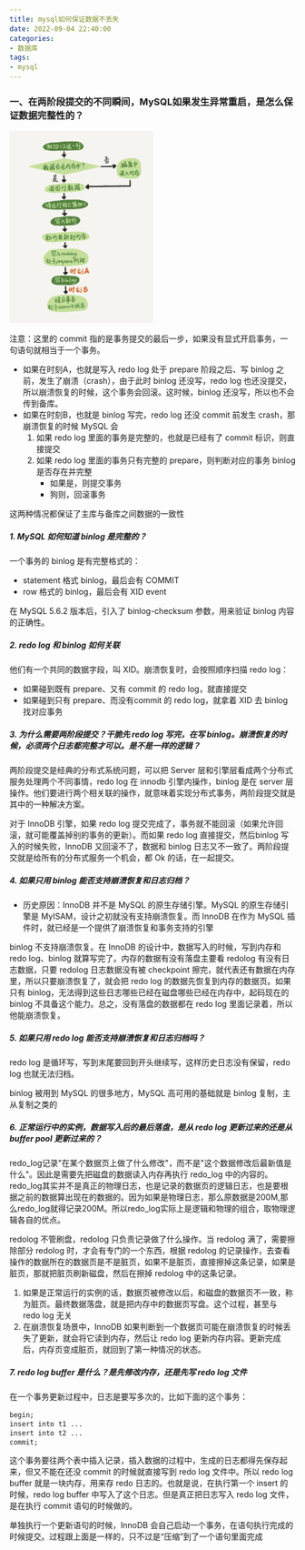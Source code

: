 ```yaml
---
title: mysql如何保证数据不丢失
date: 2022-09-04 22:40:00
categories:
- 数据库
tags:
- mysql
---
```


### 一、在两阶段提交的不同瞬间，MySQL如果发生异常重启，是怎么保证数据完整性的？

<img src="./image/两阶段提交2.png" style="zoom:33%;" />

注意：这里的 commit 指的是事务提交的最后一步，如果没有显式开启事务，一句语句就相当于一个事务。

- 如果在时刻A，也就是写入 redo log 处于 prepare 阶段之后、写 binlog 之前，发生了崩溃（crash），由于此时 binlog 还没写，redo log 也还没提交，所以崩溃恢复的时候，这个事务会回滚。这时候，binlog 还没写，所以也不会传到备库。
- 如果在时刻B，也就是 binlog 写完，redo log 还没 commit 前发生 crash，那崩溃恢复的时候 MySQL 会
    1. 如果 redo log 里面的事务是完整的，也就是已经有了 commit 标识，则直接提交
    2. 如果 redo log 里面的事务只有完整的 prepare，则判断对应的事务 binlog 是否存在并完整
        - 如果是，则提交事务
        - 狗则，回滚事务

这两种情况都保证了主库与备库之间数据的一致性

##### 1. MySQL 如何知道 binlog 是完整的？

一个事务的 binlog 是有完整格式的：

- statement 格式 binlog，最后会有 COMMIT
- row 格式的 binlog，最后会有 XID event

在 MySQL 5.6.2 版本后，引入了 binlog-checksum 参数，用来验证 binlog 内容的正确性。

##### 2. redo log 和 binlog 如何关联

他们有一个共同的数据字段，叫 XID。崩溃恢复时，会按照顺序扫描 redo log：

- 如果碰到既有 prepare、又有 commit 的 redo log，就直接提交
- 如果碰到只有 prepare、而没有commit 的 redo log，就拿着 XID 去 binlog 找对应事务

##### 3. 为什么需要两阶段提交？干脆先 redo log 写完，在写 binlog。崩溃恢复的时候，必须两个日志都完整才可以。是不是一样的逻辑？

两阶段提交是经典的分布式系统问题，可以把 Server 层和引擎层看成两个分布式服务处理两个不同事情，redo log 在 innodb 引擎内操作，binlog 是在 server 层操作。他们要进行两个相关联的操作，就意味着实现分布式事务，两阶段提交就是其中的一种解决方案。

对于 InnoDB 引擎，如果 redo log 提交完成了，事务就不能回滚（如果允许回滚，就可能覆盖掉别的事务的更新）。而如果 redo log 直接提交，然后binlog 写入的时候失败，InnoDB 又回滚不了，数据和 binlog 日志又不一致了。两阶段提交就是给所有的分布式服务一个机会，都 Ok 的话，在一起提交。

##### 4. 如果只用 binlog 能否支持崩溃恢复和日志归档？

- 历史原因：InnoDB 并不是 MySQL 的原生存储引擎。MySQL 的原生存储引擎是 MyISAM，设计之初就没有支持崩溃恢复。而 InnoDB 在作为 MySQL 插件时，就已经是一个提供了崩溃恢复和事务支持的引擎

binlog 不支持崩溃恢复。在 InnoDB 的设计中，数据写入的时候，写到内存和 redo log、binlog 就算写完了。内存的数据有没有落盘主要看 redolog 有没有日志数据，只要 redolog 日志数据没有被 checkpoint 擦完，就代表还有数据在内存里，所以只要崩溃恢复了，就会把 redo log 的数据先恢复到内存的数据页。如果只有 binlog，无法得到这些日志哪些已经在磁盘哪些已经在内存中，起码现在的 binlog 不具备这个能力。总之，没有落盘的数据都在 redo log 里面记录着，所以他能崩溃恢复。

##### 5. 如果只用 redo log 能否支持崩溃恢复和日志归档吗？

redo log 是循环写，写到末尾要回到开头继续写，这样历史日志没有保留，redo log 也就无法归档。

binlog 被用到 MySQL 的很多地方，MySQL 高可用的基础就是 binlog 复制，主从复制之类的

##### 6. 正常运行中的实例，数据写入后的最后落盘，是从 redo log 更新过来的还是从 buffer pool 更新过来的？

redo_log记录"在某个数据页上做了什么修改"，而不是"这个数据修改后最新值是什么"。因此是需要先把磁盘的数据读入内存再执行 redo_log 中的内容的。redo_log其实并不是真正的物理日志，也是记录的数据页的逻辑日志，也是要根据之前的数据算出现在的数据的。因为如果是物理日志，那么原数据是200M,那么redo_log就得记录200M。所以redo_log实际上是逻辑和物理的组合，取物理逻辑各自的优点。

redolog 不管刷盘，redolog 只负责记录做了什么操作。当 redolog 满了，需要擦除部分 redolog 时，才会有专门的一个东西，根据 redolog 的记录操作，去查看操作的数据所在的数据页是不是脏页，如果不是脏页，直接擦掉这条记录，如果是脏页，那就把脏页刷新磁盘，然后在擦掉 redolog 中的这条记录。

1. 如果是正常运行的实例的话，数据页被修改以后，和磁盘的数据页不一致，称为脏页。最终数据落盘，就是把内存中的数据页写盘。这个过程，甚至与 redo log 无关
2. 在崩溃恢复场景中，InnoDB 如果判断到一个数据页可能在崩溃恢复的时候丢失了更新，就会将它读到内存，然后让 redo log 更新内存内容。更新完成后，内存页变成脏页，就回到了第一种情况的状态。

##### 7. redo log buffer 是什么？是先修改内存，还是先写 redo log 文件

在一个事务更新过程中，日志是要写多次的，比如下面的这个事务：

```
begin;
insert into t1 ...
insert into t2 ...
commit;
```

这个事务要往两个表中插入记录，插入数据的过程中，生成的日志都得先保存起来，但又不能在还没 commit 的时候就直接写到 redo log 文件中。所以 redo log buffer 就是一块内存，用来存 redo 日志的。也就是说，在执行第一个 insert 的时候，redo log buffer 中写入了这个日志。但是真正把日志写入 redo log 文件，是在执行 commit 语句的时候做的。

单独执行一个更新语句的时候，InnoDB 会自己启动一个事务，在语句执行完成的时候提交。过程跟上面是一样的，只不过是“压缩”到了一个语句里面完成































